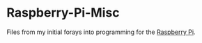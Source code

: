 # Raspberry-Pi-Misc

Files from my initial forays into programming for the [Raspberry Pi](http://raspberrypi.org).
